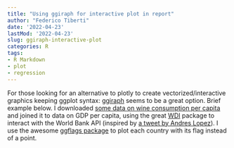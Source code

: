 ```yaml
---
title: "Using ggiraph for interactive plot in report"
author: "Federico Tiberti"
date: '2022-04-23'
lastMod: '2022-04-23'
slug: ggiraph-interactive-plot
categories: R
tags:
- R Markdown
- plot
- regression
---
```


For those looking for an alternative to plotly to create vectorized/interactive graphics keeping ggplot syntax: [ggiraph](https://davidgohel.github.io/ggiraph/#:~:text=ggiraph%20is%20a%20tool%20that,when%20used%20in%20shiny%20applications.) seems to be a great option. Brief example below. I downloaded [some data on wine consumption per capita](https://ourworldindata.org/grapher/wine-consumption-per-person) and joined it to data on GDP per capita, using the great [WDI](https://cran.r-project.org/web/packages/WDI/WDI.pdf) package to interact with the World Bank API (inspired by [a tweet by Andres Lopez](https://twitter.com/anlopez1962/status/1517211524615618560?s=20&t=h4b1KpWNbwA3bTkg8q1Jxw)). I use the awesome [ggflags package](https://github.com/jimjam-slam/ggflags) to plot each country with its flag instead of a point.







